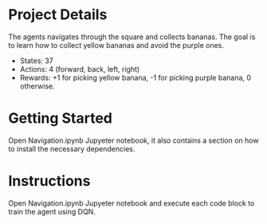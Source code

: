 # Project Details
The agents navigates through the square and collects bananas. The goal is to learn how to collect yellow bananas and avoid the purple ones.

* States: 37
* Actions: 4 (forward, back, left, right)
* Rewards: +1 for picking yellow banana, -1 for picking purple banana, 0 otherwise.

# Getting Started

Open Navigation.ipynb Jupyeter notebook, it also contains a section on how to install the necessary dependencies.

# Instructions

Open Navigation.ipynb Jupyeter notebook and execute each code block to train the agent using DQN.
